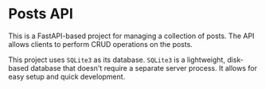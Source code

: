 # Posts API

This is a FastAPI-based project for managing a collection of posts. The API allows clients to perform CRUD operations on the posts.

This project uses `SQLite3` as its database. `SQLite3` is a lightweight, disk-based database that doesn't require a separate server process. It allows for easy setup and quick development.
